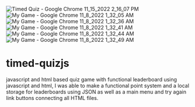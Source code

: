 ![Timed Quiz - Google Chrome 11_15_2022 2_16_07 PM](https://user-images.githubusercontent.com/106408898/202026998-bdd31356-10f2-40c3-a49d-25e4bcab0d46.png)
![My Game - Google Chrome 11_8_2022 1_32_05 AM](https://user-images.githubusercontent.com/106408898/200514430-b12a1def-fee6-4928-b364-86de89d7fb97.png)
![My Game - Google Chrome 11_8_2022 1_32_36 AM](https://user-images.githubusercontent.com/106408898/200514466-6b27e934-5022-4ead-ab04-20d9a884c68c.png)
![My Game - Google Chrome 11_8_2022 1_32_41 AM](https://user-images.githubusercontent.com/106408898/200514489-ee850d11-5341-47cd-b87e-c925dcd9edbb.png)
![My Game - Google Chrome 11_8_2022 1_32_44 AM](https://user-images.githubusercontent.com/106408898/200514508-9cdac10e-c3f5-4fdc-985c-15e538531d84.png)
![My Game - Google Chrome 11_8_2022 1_32_49 AM](https://user-images.githubusercontent.com/106408898/200514521-e37042b5-f869-4fa3-94a6-f785afc52520.png)
# timed-quizjs
javascript and html based quiz game with functional leaderboard
using javascript and html, I was able to make a functional point system and a local storage for leaderboards using JSON as well as a main menu and try again link buttons connecting all HTML files. 
